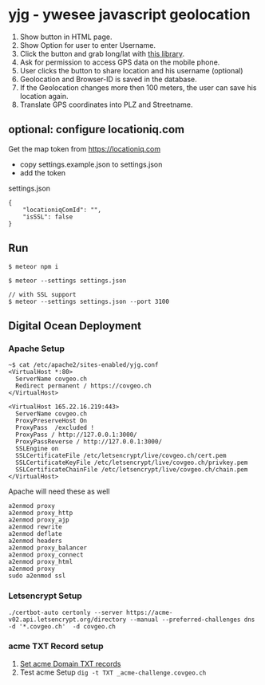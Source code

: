 # yjg - ywesee javascript geolocation
1. Show button in HTML page.
2. Show Option for user to enter Username.
3. Click the button and grab long/lat with [this library](https://github.com/trekhleb/use-position).
4. Ask for permission to access GPS data on the mobile phone.
5. User clicks the button to share location and his username (optional)
6. Geolocation and Browser-ID is saved in the database.
7. If the Geolocation changes more then 100 meters, the user can save his location again.
8. Translate GPS coordinates into PLZ and Streetname.

## optional: configure locationiq.com
Get the map token from https://locationiq.com
- copy settings.example.json to settings.json
- add the token
  
settings.json 
```
{
    "locationiqComId": "",
    "isSSL": false
}

```

## Run 
 ```
 $ meteor npm i

 $ meteor --settings settings.json

// with SSL support
 $ meteor --settings settings.json --port 3100

 ```
## Digital Ocean Deployment
### Apache Setup
```
~$ cat /etc/apache2/sites-enabled/yjg.conf
<VirtualHost *:80>
  ServerName covgeo.ch
  Redirect permanent / https://covgeo.ch
</VirtualHost>

<VirtualHost 165.22.16.219:443>
  ServerName covgeo.ch
  ProxyPreserveHost On
  ProxyPass  /excluded !
  ProxyPass / http://127.0.0.1:3000/
  ProxyPassReverse / http://127.0.0.1:3000/
  SSLEngine on
  SSLCertificateFile /etc/letsencrypt/live/covgeo.ch/cert.pem
  SSLCertificateKeyFile /etc/letsencrypt/live/covgeo.ch/privkey.pem
  SSLCertificateChainFile /etc/letsencrypt/live/covgeo.ch/chain.pem
</VirtualHost>
```
Apache will need these as well
```
a2enmod proxy
a2enmod proxy_http
a2enmod proxy_ajp
a2enmod rewrite
a2enmod deflate
a2enmod headers
a2enmod proxy_balancer
a2enmod proxy_connect
a2enmod proxy_html
a2enmod proxy
sudo a2enmod ssl
```
### Letsencrypt Setup
```
./certbot-auto certonly --server https://acme-v02.api.letsencrypt.org/directory --manual --preferred-challenges dns -d '*.covgeo.ch'  -d covgeo.ch
````

### acme TXT Record setup
1. [Set acme Domain TXT records](https://user-images.githubusercontent.com/4953/79723589-51854980-82e6-11ea-8dfc-4f0efe4b6d3c.png)
2. Test acme Setup `dig -t TXT _acme-challenge.covgeo.ch`
